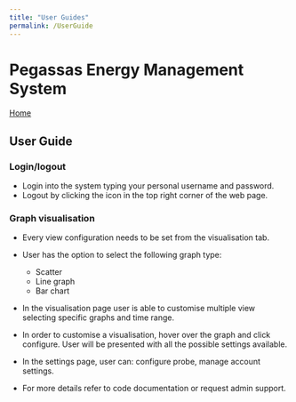 ```yaml
---
title: "User Guides"
permalink: /UserGuide
---
```


# Pegassas Energy Management System

[Home](https://m30819-2020.github.io/cw-code-t1)

## User Guide

### Login/logout

- Login into the system typing your personal username and password.
- Logout by clicking the icon in the top right corner of the web page.

### Graph visualisation

- Every view configuration needs to be set from the visualisation tab.
- User has the option to select the following graph type:
  - Scatter
  - Line graph
  - Bar chart

- In the visualisation page user is able to customise multiple view selecting specific graphs and time range.
- In order to customise a visualisation, hover over the graph and click configure. User will be presented with all the possible settings available.
- In the settings page, user can: configure probe, manage account settings.
- For more details refer to code documentation or request admin support.
